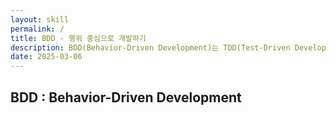 ```yaml
---
layout: skill
permalink: /
title: BDD - 행위 중심으로 개발하기
description: BDD(Behavior-Driven Development)는 TDD(Test-Driven Development)를 확장한 개발 방법론입니다.
date: 2025-03-06
---
```



## BDD : Behavior-Driven Development



